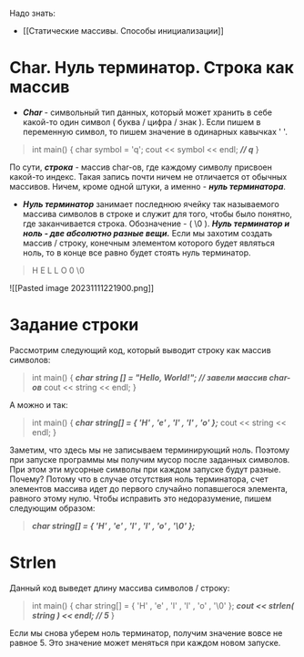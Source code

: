 Надо знать:
- [[Статические массивы. Способы инициализации]]
# Char. Нуль терминатор. Строка как массив

- ***Char*** - символьный тип данных, который может хранить в себе какой-то один символ ( буква / цифра / знак ). Если пишем в переменную символ, то пишем значение в одинарных кавычках ' '.

>int main() {
>	char symbol = 'q';
>	cout << symbol << endl;    ***// q***
>}

По сути, ***строка*** - массив char-ов, где каждому символу присвоен какой-то индекс. Такая запись почти ничем не отличается от обычных массивов. Ничем, кроме одной штуки, а именно - ***нуль терминатора***.
- ***Нуль терминатор*** занимает последнюю ячейку так называемого массива символов в строке и служит для того, чтобы было понятно, где заканчивается строка. Обозначение - ( \\0 ).
***Нуль терминатор и ноль - две абсолютно разные вещи.*** Если мы захотим создать массив / строку, конечным элементом которого будет являться ноль, то в конце все равно будет стоять нуль терминатор.

>H E L L O 0 \\0

![[Pasted image 20231111221900.png]]

# Задание строки

Рассмотрим следующий код, который выводит строку как массив символов:

>int main() {
>	***char string [] = "Hello, World!";    // завели массив char-ов***
>	cout << string << endl;
>}

А можно и так:

>int main() {
>	***char string[] = { 'H' , 'e' , 'l' , 'l' , 'o' };***
>	cout << string << endl;
>}

Заметим, что здесь мы не записываем терминирующий ноль. Поэтому при запуске программы мы получим мусор после заданных символов. При этом эти мусорные символы при каждом запуске будут разные. Почему? Потому что в случае отсутствия ноль терминатора, счет элементов массива идет до первого случайно попавшегося элемента, равного этому нулю.
Чтобы исправить это недоразумение, пишем следующим образом:

>***char string[] = { 'H' , 'e' , 'l' , 'l' , 'o' , '\\0' };***

# Strlen

Данный код выведет длину массива символов / строку:

>int main() {
>	char string[] = { 'H' , 'e' , 'l' , 'l' , 'o' , '\\0' };
>	***cout << strlen( string ) << endl;                      // 5***
>}

Если мы снова уберем ноль терминатор, получим значение вовсе не равное 5. Это значение может меняться при каждом новом запуске.